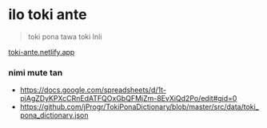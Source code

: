 # ilo toki ante

> toki pona tawa toki Inli

[toki-ante.netlify.app](https://toki-ante.netlify.app/)

### nimi mute tan

- https://docs.google.com/spreadsheets/d/1t-pjAgZDyKPXcCRnEdATFQOxGbQFMjZm-8EvXiQd2Po/edit#gid=0
- https://github.com/jProgr/TokiPonaDictionary/blob/master/src/data/toki_pona_dictionary.json
